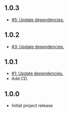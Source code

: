 ## 1.0.3
* [#5: Update dependencies.](https://github.com/haensl/json-parser/issues/5)

## 1.0.2
* [#3: Update dependencies.](https://github.com/haensl/json-parser/issues/3)

## 1.0.1
* [#1: Update dependencies.](https://github.com/haensl/json-parser/issues/1)
* Add CD.

## 1.0.0
* Initial project release
